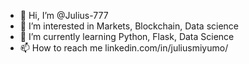 - 👋 Hi, I’m @Julius-777
- 👀 I’m interested in Markets, Blockchain, Data science
- 🌱 I’m currently learning Python, Flask, Data Science
- 📫 How to reach me linkedin.com/in/juliusmiyumo/

<!---
Julius-777/Julius-777 is a ✨ special ✨ repository because its `README.md` (this file) appears on your GitHub profile.
You can click the Preview link to take a look at your changes.
--->
